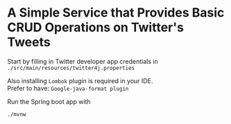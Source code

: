 # A Simple Service that Provides Basic CRUD Operations on Twitter's Tweets

Start by filling in Twitter developer app credentials in `./src/main/resources/twitter4j.properties`

Also installing `Lombok` plugin is required in your IDE.  
Prefer to have: `Google-java-format plugin`

Run the Spring boot app with
```$xslt
./mvnw
```